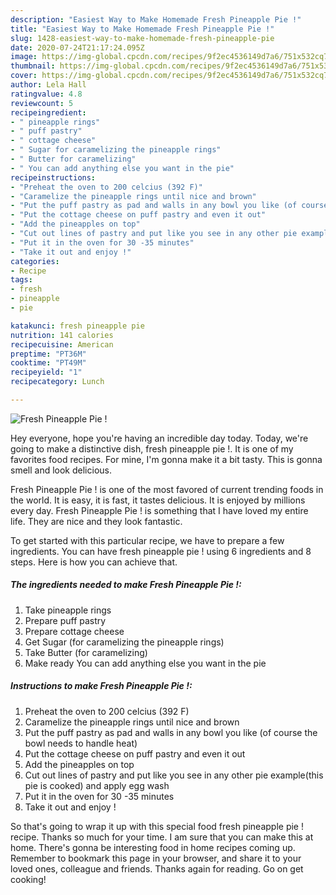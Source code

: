```yaml
---
description: "Easiest Way to Make Homemade Fresh Pineapple Pie !"
title: "Easiest Way to Make Homemade Fresh Pineapple Pie !"
slug: 1428-easiest-way-to-make-homemade-fresh-pineapple-pie
date: 2020-07-24T21:17:24.095Z
image: https://img-global.cpcdn.com/recipes/9f2ec4536149d7a6/751x532cq70/fresh-pineapple-pie-recipe-main-photo.jpg
thumbnail: https://img-global.cpcdn.com/recipes/9f2ec4536149d7a6/751x532cq70/fresh-pineapple-pie-recipe-main-photo.jpg
cover: https://img-global.cpcdn.com/recipes/9f2ec4536149d7a6/751x532cq70/fresh-pineapple-pie-recipe-main-photo.jpg
author: Lela Hall
ratingvalue: 4.8
reviewcount: 5
recipeingredient:
- " pineapple rings"
- " puff pastry"
- " cottage cheese"
- " Sugar for caramelizing the pineapple rings"
- " Butter for caramelizing"
- " You can add anything else you want in the pie"
recipeinstructions:
- "Preheat the oven to 200 celcius (392 F)"
- "Caramelize the pineapple rings until nice and brown"
- "Put the puff pastry as pad and walls in any bowl you like (of course the bowl needs to handle heat)"
- "Put the cottage cheese on puff pastry and even it out"
- "Add the pineapples on top"
- "Cut out lines of pastry and put like you see in any other pie example(this pie is cooked) and apply egg wash"
- "Put it in the oven for 30 -35 minutes"
- "Take it out and enjoy !"
categories:
- Recipe
tags:
- fresh
- pineapple
- pie

katakunci: fresh pineapple pie 
nutrition: 141 calories
recipecuisine: American
preptime: "PT36M"
cooktime: "PT49M"
recipeyield: "1"
recipecategory: Lunch

---
```



![Fresh Pineapple Pie !](https://img-global.cpcdn.com/recipes/9f2ec4536149d7a6/751x532cq70/fresh-pineapple-pie-recipe-main-photo.jpg)

Hey everyone, hope you're having an incredible day today. Today, we're going to make a distinctive dish, fresh pineapple pie !. It is one of my favorites food recipes. For mine, I'm gonna make it a bit tasty. This is gonna smell and look delicious.



Fresh Pineapple Pie ! is one of the most favored of current trending foods in the world. It is easy, it is fast, it tastes delicious. It is enjoyed by millions every day. Fresh Pineapple Pie ! is something that I have loved my entire life. They are nice and they look fantastic.


To get started with this particular recipe, we have to prepare a few ingredients. You can have fresh pineapple pie ! using 6 ingredients and 8 steps. Here is how you can achieve that.

<!--inarticleads1-->

##### The ingredients needed to make Fresh Pineapple Pie !:

1. Take  pineapple rings
1. Prepare  puff pastry
1. Prepare  cottage cheese
1. Get  Sugar (for caramelizing the pineapple rings)
1. Take  Butter (for caramelizing)
1. Make ready  You can add anything else you want in the pie




<!--inarticleads2-->

##### Instructions to make Fresh Pineapple Pie !:

1. Preheat the oven to 200 celcius (392 F)
1. Caramelize the pineapple rings until nice and brown
1. Put the puff pastry as pad and walls in any bowl you like (of course the bowl needs to handle heat)
1. Put the cottage cheese on puff pastry and even it out
1. Add the pineapples on top
1. Cut out lines of pastry and put like you see in any other pie example(this pie is cooked) and apply egg wash
1. Put it in the oven for 30 -35 minutes
1. Take it out and enjoy !




So that's going to wrap it up with this special food fresh pineapple pie ! recipe. Thanks so much for your time. I am sure that you can make this at home. There's gonna be interesting food in home recipes coming up. Remember to bookmark this page in your browser, and share it to your loved ones, colleague and friends. Thanks again for reading. Go on get cooking!
